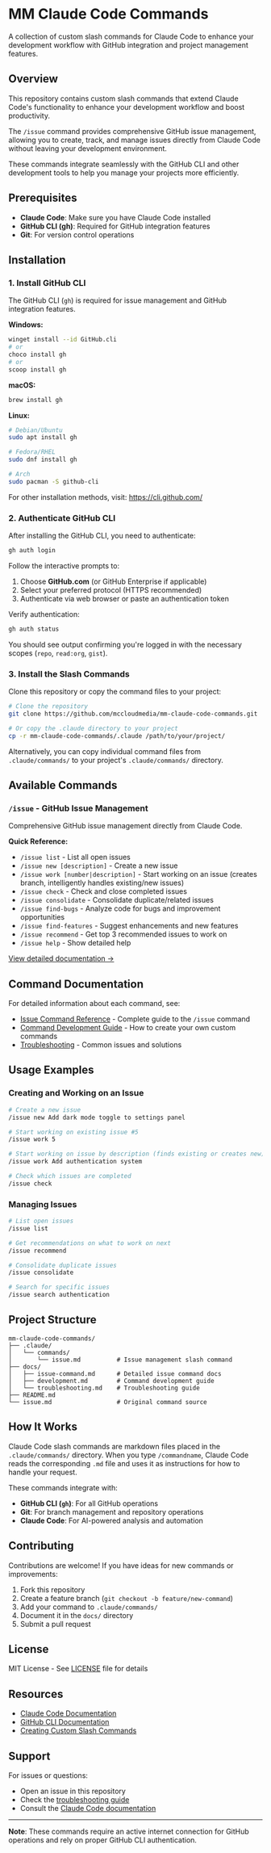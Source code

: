 # MM Claude Code Commands

A collection of custom slash commands for Claude Code to enhance your development workflow with GitHub integration and project management features.

## Overview

This repository contains custom slash commands that extend Claude Code's functionality to enhance your development workflow and boost productivity.

The `/issue` command provides comprehensive GitHub issue management, allowing you to create, track, and manage issues directly from Claude Code without leaving your development environment.

These commands integrate seamlessly with the GitHub CLI and other development tools to help you manage your projects more efficiently.

## Prerequisites

- **Claude Code**: Make sure you have Claude Code installed
- **GitHub CLI (gh)**: Required for GitHub integration features
- **Git**: For version control operations

## Installation

### 1. Install GitHub CLI

The GitHub CLI (`gh`) is required for issue management and GitHub integration features.

**Windows:**
```bash
winget install --id GitHub.cli
# or
choco install gh
# or
scoop install gh
```

**macOS:**
```bash
brew install gh
```

**Linux:**
```bash
# Debian/Ubuntu
sudo apt install gh

# Fedora/RHEL
sudo dnf install gh

# Arch
sudo pacman -S github-cli
```

For other installation methods, visit: https://cli.github.com/

### 2. Authenticate GitHub CLI

After installing the GitHub CLI, you need to authenticate:

```bash
gh auth login
```

Follow the interactive prompts to:
1. Choose **GitHub.com** (or GitHub Enterprise if applicable)
2. Select your preferred protocol (HTTPS recommended)
3. Authenticate via web browser or paste an authentication token

Verify authentication:
```bash
gh auth status
```

You should see output confirming you're logged in with the necessary scopes (`repo`, `read:org`, `gist`).

### 3. Install the Slash Commands

Clone this repository or copy the command files to your project:

```bash
# Clone the repository
git clone https://github.com/mccloudmedia/mm-claude-code-commands.git

# Or copy the .claude directory to your project
cp -r mm-claude-code-commands/.claude /path/to/your/project/
```

Alternatively, you can copy individual command files from `.claude/commands/` to your project's `.claude/commands/` directory.

## Available Commands

### `/issue` - GitHub Issue Management

Comprehensive GitHub issue management directly from Claude Code.

**Quick Reference:**
- `/issue list` - List all open issues
- `/issue new [description]` - Create a new issue
- `/issue work [number|description]` - Start working on an issue (creates branch, intelligently handles existing/new issues)
- `/issue check` - Check and close completed issues
- `/issue consolidate` - Consolidate duplicate/related issues
- `/issue find-bugs` - Analyze code for bugs and improvement opportunities
- `/issue find-features` - Suggest enhancements and new features
- `/issue recommend` - Get top 3 recommended issues to work on
- `/issue help` - Show detailed help

[View detailed documentation →](docs/issue-command.md)

## Command Documentation

For detailed information about each command, see:

- [Issue Command Reference](docs/issue-command.md) - Complete guide to the `/issue` command
- [Command Development Guide](docs/development.md) - How to create your own custom commands
- [Troubleshooting](docs/troubleshooting.md) - Common issues and solutions

## Usage Examples

### Creating and Working on an Issue

```bash
# Create a new issue
/issue new Add dark mode toggle to settings panel

# Start working on existing issue #5
/issue work 5

# Start working on issue by description (finds existing or creates new)
/issue work Add authentication system

# Check which issues are completed
/issue check
```

### Managing Issues

```bash
# List open issues
/issue list

# Get recommendations on what to work on next
/issue recommend

# Consolidate duplicate issues
/issue consolidate

# Search for specific issues
/issue search authentication
```

## Project Structure

```
mm-claude-code-commands/
├── .claude/
│   └── commands/
│       └── issue.md          # Issue management slash command
├── docs/
│   ├── issue-command.md      # Detailed issue command docs
│   ├── development.md        # Command development guide
│   └── troubleshooting.md    # Troubleshooting guide
├── README.md
└── issue.md                  # Original command source
```

## How It Works

Claude Code slash commands are markdown files placed in the `.claude/commands/` directory. When you type `/commandname`, Claude Code reads the corresponding `.md` file and uses it as instructions for how to handle your request.

These commands integrate with:
- **GitHub CLI (`gh`)**: For all GitHub operations
- **Git**: For branch management and repository operations
- **Claude Code**: For AI-powered analysis and automation

## Contributing

Contributions are welcome! If you have ideas for new commands or improvements:

1. Fork this repository
2. Create a feature branch (`git checkout -b feature/new-command`)
3. Add your command to `.claude/commands/`
4. Document it in the `docs/` directory
5. Submit a pull request

## License

MIT License - See [LICENSE](LICENSE) file for details

## Resources

- [Claude Code Documentation](https://docs.anthropic.com/en/docs/claude-code)
- [GitHub CLI Documentation](https://cli.github.com/manual/)
- [Creating Custom Slash Commands](https://docs.anthropic.com/en/docs/claude-code/slash-commands)

## Support

For issues or questions:
- Open an issue in this repository
- Check the [troubleshooting guide](docs/troubleshooting.md)
- Consult the [Claude Code documentation](https://docs.anthropic.com/en/docs/claude-code)

---

**Note**: These commands require an active internet connection for GitHub operations and rely on proper GitHub CLI authentication.
